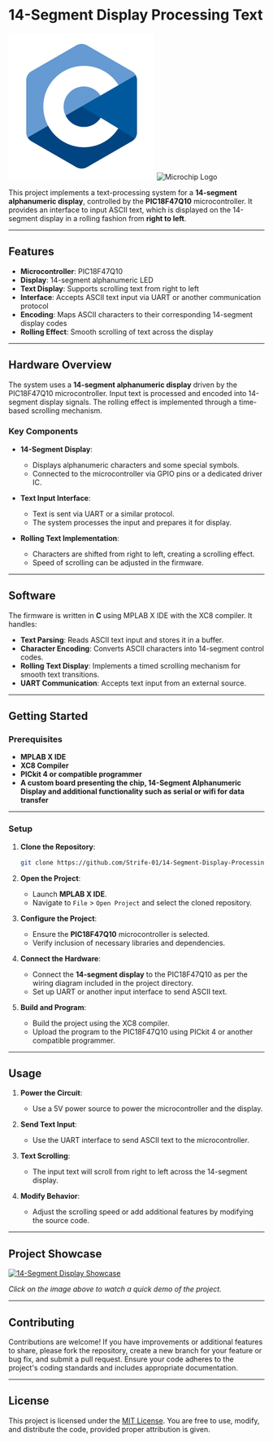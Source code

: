 # 14-Segment Display Processing Text

![C Programming Language](https://raw.githubusercontent.com/github/explore/main/topics/c/c.png)
![Microchip Logo]([https://commons.wikimedia.org/wiki/File:Microchip-Logo.svg](https://upload.wikimedia.org/wikipedia/commons/c/ca/Microchip-Logo.svg))

This project implements a text-processing system for a **14-segment alphanumeric display**, controlled by the **PIC18F47Q10** microcontroller. It provides an interface to input ASCII text, which is displayed on the 14-segment display in a rolling fashion from **right to left**.

---

## Features

- **Microcontroller**: PIC18F47Q10
- **Display**: 14-segment alphanumeric LED
- **Text Display**: Supports scrolling text from right to left
- **Interface**: Accepts ASCII text input via UART or another communication protocol
- **Encoding**: Maps ASCII characters to their corresponding 14-segment display codes
- **Rolling Effect**: Smooth scrolling of text across the display

---

## Hardware Overview

The system uses a **14-segment alphanumeric display** driven by the PIC18F47Q10 microcontroller. Input text is processed and encoded into 14-segment display signals. The rolling effect is implemented through a time-based scrolling mechanism.

### Key Components

- **14-Segment Display**:
  - Displays alphanumeric characters and some special symbols.
  - Connected to the microcontroller via GPIO pins or a dedicated driver IC.

- **Text Input Interface**:
  - Text is sent via UART or a similar protocol.
  - The system processes the input and prepares it for display.

- **Rolling Text Implementation**:
  - Characters are shifted from right to left, creating a scrolling effect.
  - Speed of scrolling can be adjusted in the firmware.

---

## Software

The firmware is written in **C** using MPLAB X IDE with the XC8 compiler. It handles:

- **Text Parsing**: Reads ASCII text input and stores it in a buffer.
- **Character Encoding**: Converts ASCII characters into 14-segment control codes.
- **Rolling Text Display**: Implements a timed scrolling mechanism for smooth text transitions.
- **UART Communication**: Accepts text input from an external source.

---

## Getting Started

### Prerequisites

- **MPLAB X IDE**
- **XC8 Compiler**
- **PICkit 4 or compatible programmer**
- **A custom board presenting the chip, 14-Segment Alphanumeric Display and additional functionality such as serial or wifi for data transfer**

---

### Setup

1. **Clone the Repository**:
   ```bash
   git clone https://github.com/Strife-01/14-Segment-Display-Processing-Text.git
   ```
   
2. **Open the Project**:
   - Launch **MPLAB X IDE**.
   - Navigate to `File` > `Open Project` and select the cloned repository.

3. **Configure the Project**:
   - Ensure the **PIC18F47Q10** microcontroller is selected.
   - Verify inclusion of necessary libraries and dependencies.

4. **Connect the Hardware**:
   - Connect the **14-segment display** to the PIC18F47Q10 as per the wiring diagram included in the project directory.
   - Set up UART or another input interface to send ASCII text.

5. **Build and Program**:
   - Build the project using the XC8 compiler.
   - Upload the program to the PIC18F47Q10 using PICkit 4 or another compatible programmer.

---

## Usage

1. **Power the Circuit**:
   - Use a 5V power source to power the microcontroller and the display.

2. **Send Text Input**:
   - Use the UART interface to send ASCII text to the microcontroller.

3. **Text Scrolling**:
   - The input text will scroll from right to left across the 14-segment display.

4. **Modify Behavior**:
   - Adjust the scrolling speed or add additional features by modifying the source code.

---

## Project Showcase

[![14-Segment Display Showcase](https://youtu.be/5-tJlkCdAZc)](https://youtu.be/5-tJlkCdAZc)

*Click on the image above to watch a quick demo of the project.*

---

## Contributing

Contributions are welcome! If you have improvements or additional features to share, please fork the repository, create a new branch for your feature or bug fix, and submit a pull request. Ensure your code adheres to the project's coding standards and includes appropriate documentation.

---

## License

This project is licensed under the [MIT License](LICENSE). You are free to use, modify, and distribute the code, provided proper attribution is given.
